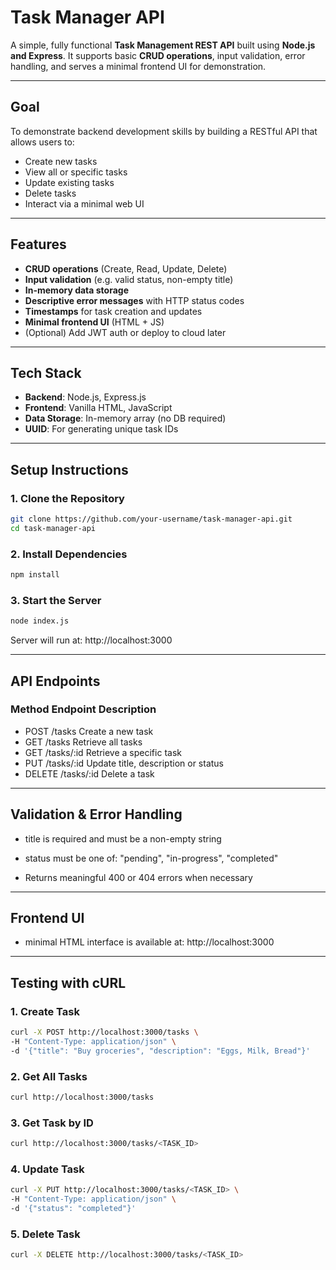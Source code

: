 #  Task Manager API

A simple, fully functional **Task Management REST API** built using **Node.js and Express**. It supports basic **CRUD operations**, input validation, error handling, and serves a minimal frontend UI for demonstration.

---

##  Goal

To demonstrate backend development skills by building a RESTful API that allows users to:

- Create new tasks
- View all or specific tasks
- Update existing tasks
- Delete tasks
- Interact via a minimal web UI

---

##  Features

-  **CRUD operations** (Create, Read, Update, Delete)
-  **Input validation** (e.g. valid status, non-empty title)
-  **In-memory data storage**
-  **Descriptive error messages** with HTTP status codes
-  **Timestamps** for task creation and updates
-  **Minimal frontend UI** (HTML + JS)
-  (Optional) Add JWT auth or deploy to cloud later

---

##  Tech Stack

- **Backend**: Node.js, Express.js
- **Frontend**: Vanilla HTML, JavaScript
- **Data Storage**: In-memory array (no DB required)
- **UUID**: For generating unique task IDs

---

##  Setup Instructions

### 1. Clone the Repository

```bash
git clone https://github.com/your-username/task-manager-api.git
cd task-manager-api
```

### 2. Install Dependencies

```bash
npm install
```

### 3. Start the Server

```bash
node index.js
```

Server will run at: http://localhost:3000

---

## API Endpoints
### Method	Endpoint	Description
- POST	/tasks	Create a new task
- GET	/tasks	Retrieve all tasks
- GET	/tasks/:id	Retrieve a specific task
- PUT	/tasks/:id	Update title, description or status
- DELETE	/tasks/:id	Delete a task

---

## Validation & Error Handling

   - title is required and must be a non-empty string

   - status must be one of: "pending", "in-progress", "completed"

   -  Returns meaningful 400 or 404 errors when necessary
   
---

## Frontend UI

- minimal HTML interface is available at: http://localhost:3000

---

## Testing with cURL

### 1. Create Task

```bash
curl -X POST http://localhost:3000/tasks \
-H "Content-Type: application/json" \
-d '{"title": "Buy groceries", "description": "Eggs, Milk, Bread"}'
```

### 2. Get All Tasks

```bash
curl http://localhost:3000/tasks
```

### 3. Get Task by ID

```bash
curl http://localhost:3000/tasks/<TASK_ID>
```

### 4. Update Task

```bash
curl -X PUT http://localhost:3000/tasks/<TASK_ID> \
-H "Content-Type: application/json" \
-d '{"status": "completed"}'
```

### 5. Delete Task

```bash
curl -X DELETE http://localhost:3000/tasks/<TASK_ID>
```

